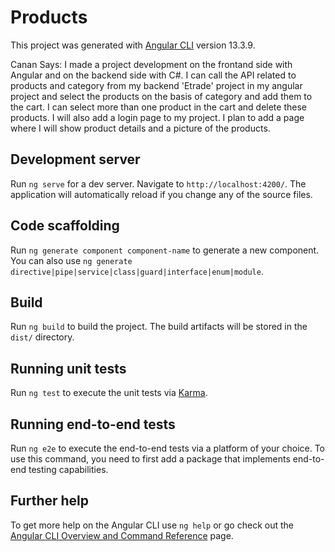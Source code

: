 # Products

This project was generated with [Angular CLI](https://github.com/angular/angular-cli) version 13.3.9.

Canan Says:
I made a project development on the frontand side with Angular and on the backend side with C#. I can call the API related to products and category from my backend 'Etrade' project in my angular project and select the products on the basis of category and add them to the cart. I can select more than one product in the cart and delete these products. I will also add a login page to my project. I plan to add a page where I will show product details and a picture of the products.


## Development server

Run `ng serve` for a dev server. Navigate to `http://localhost:4200/`. The application will automatically reload if you change any of the source files.

## Code scaffolding

Run `ng generate component component-name` to generate a new component. You can also use `ng generate directive|pipe|service|class|guard|interface|enum|module`.

## Build

Run `ng build` to build the project. The build artifacts will be stored in the `dist/` directory.

## Running unit tests

Run `ng test` to execute the unit tests via [Karma](https://karma-runner.github.io).

## Running end-to-end tests

Run `ng e2e` to execute the end-to-end tests via a platform of your choice. To use this command, you need to first add a package that implements end-to-end testing capabilities.

## Further help

To get more help on the Angular CLI use `ng help` or go check out the [Angular CLI Overview and Command Reference](https://angular.io/cli) page.
